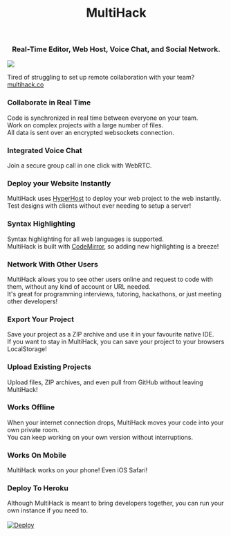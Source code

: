 <h1 align="center">
  <br>
  MultiHack
  <br>
  <br>
</h1>
<h3 align="center">Real-Time Editor, Web Host, Voice Chat, and Social Network.</h3>

<img align="center" src="https://github.com/RationalCoding/multihack/blob/gh-pages/img/mockup.jpg?raw=true">

Tired of struggling to set up remote collaboration with your team? <a href="http://multihack.co">multihack.co</a>

### Collaborate in Real Time  
Code is synchronized in real time between everyone on your team.  
Work on complex projects with a large number of files.  
All data is sent over an encrypted websockets connection.

### Integrated Voice Chat
Join a secure group call in one click with WebRTC.

### Deploy your Website Instantly  
MultiHack uses <a href="https://github.com/RationalCoding/HyperHost">HyperHost</a> to deploy your web project to the web instantly.  
Test designs with clients without ever needing to setup a server!

### Syntax Highlighting
Syntax highlighting for all web languages is supported.  
MultiHack is built with <a href="https://github.com/codemirror/CodeMirror">CodeMirror</a>, so adding new highlighting is a breeze!  

### Network With Other Users
MultiHack allows you to see other users online and request to code with them, without any kind of account or URL needed.   
It's great for programming interviews, tutoring, hackathons, or just meeting other developers!

### Export Your Project
Save your project as a ZIP archive and use it in your favourite native IDE.  
If you want to stay in MultiHack, you can save your project to your browsers LocalStorage!

### Upload Existing Projects
Upload files, ZIP archives, and even pull from GitHub without leaving MultiHack!  

### Works Offline
When your internet connection drops, MultiHack moves your code into your own private room.  
You can keep working on your own version without interruptions.

### Works On Mobile
MultiHack works on your phone! Even iOS Safari!

### Deploy To Heroku
Although MultiHack is meant to bring developers together, you can run your own instance if you need to.  
<br>
<a href="https://heroku.com/deploy">
  <img src="https://www.herokucdn.com/deploy/button.svg" alt="Deploy">
</a>

